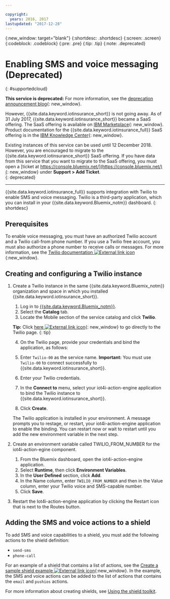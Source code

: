 ```yaml
---

copyright:
  years: 2016, 2017
lastupdated: "2017-12-28"
---
```


<!-- Common attributes used in the template are defined as follows: -->
{:new_window: target="blank"}
{:shortdesc: .shortdesc}
{:screen: .screen}
{:codeblock: .codeblock}
{:pre: .pre}
{:tip: .tip}
{:note: .deprecated}


# Enabling SMS and voice messaging (Deprecated)
{: #supportedcloud}

**This service is deprecated:** For more information, see the [deprecation announcement blog](https://www.ibm.com/blogs/bluemix/2017/11/iot-for-insurance-on-bluemix-migrated-to-saas-offering/){: new_window}.

However, {{site.data.keyword.iotinsurance_short}} is not going away. As of 31 July 2017, {{site.data.keyword.iotinsurance_short}} became a SaaS offering. The SaaS offering is available on [IBM Marketplace](https://www.ibm.com/us-en/marketplace/ibm-iot-for-insurance){: new_window}. Product documentation for the {{site.data.keyword.iotinsurance_full}} SaaS offering is in the [IBM Knowledge Center](https://www.ibm.com/support/knowledgecenter/SSQNYQ/iot-insurance/kc_welcome.html){: new_window}.

Existing instances of this service can be used until 12 December 2018. However, you are encouraged to migrate to the {{site.data.keyword.iotinsurance_short}} SaaS offering. If you have data from this service that you want to migrate to the SaaS offering, you must open a [ticket at https://console.bluemix.net/](https://console.bluemix.net/){: new_window} under **Support > Add Ticket**.  
{: deprecated}

---


{{site.data.keyword.iotinsurance_full}} supports integration with Twilio to enable SMS and voice messaging. Twilio is a third-party application, which you can install in your {{site.data.keyword.Bluemix_notm}} dashboard.
{: shortdesc}

## Prerequisites
To enable voice messaging, you must have an authorized Twilio account and a Twilio call-from phone number.  If you use a Twilio free account, you must also authorize a phone number to receive calls or messages. For more information, see the [Twilio documentation ![External link icon](../../icons/launch-glyph.svg)](https://support.twilio.com/hc/en-us/articles/223136107-How-does-Twilio-s-Free-Trial-work-){:new_window}.

## Creating and configuring a Twilio instance
1. Create a Twilio instance in the same {{site.data.keyword.Bluemix_notm}} organization and space in which you installed {{site.data.keyword.iotinsurance_short}}.
    1. Log in to [{{site.data.keyword.Bluemix_notm}}](https://console.ng.bluemix.net).
    2. Select the **Catalog** tab.
    3. Locate the Mobile section of the service catalog and click  **Twilio**.

    **Tip:** Click  [here ![External link icon](../../icons/launch-glyph.svg "External link icon")](https://console.ng.bluemix.net/catalog/services/twilio/){: new_window} to go directly to the Twilio page.
    {: tip}

    4. On the Twilio page, provide your credentials and bind the application, as follows:

      1. Enter `Twilio-00` as the service name.  **Important:** You must use `Twilio-00` to connect successfully to {{site.data.keyword.iotinsurance_short}}.

      2. Enter your Twilio credentials.

      3. In the **Connect to** menu, select your iot4i-action-engine application to bind the Twilio instance to {{site.data.keyword.iotinsurance_short}}.

      4. Click **Create**.  

    The Twilio application is installed in your environment. A message prompts you to restage, or restart, your iot4i-action-engine application to enable the binding. You can restart now or wait to restart until you add the new environment variable in the next step.

2. Create an environment variable called TWILIO_FROM_NUMBER for the iot4i-action-egine component.
    1. From the Bluemix dashboard, open the iot4i-action-engine application.
    2. Select **Runtime**, then click **Environment Variables**.
    3. In the **User Defined** section, click **Add**.
    4. In the Name column, enter `TWILIO_FROM_NUMBER` and then in the Value column, enter your Twilio voice and SMS-capable number.
    5. Click **Save**.

3. Restart the Iot4i-action-engine application by clicking the Restart icon that is next to the Routes button.

## Adding the SMS and voice actions to a shield

To add SMS and voice capabilities to a shield, you must add the following actions to the shield definition:
  - `send-sms`
  - `phone-call`

For an example of a shield that contains a list of actions, see the [Create a sample shield example ![External link icon](../../icons/launch-glyph.svg)](https://github.com/IBM-Bluemix/iot4i-api-examples-nodejs/blob/master/bl/shield.js){:new_window}. In the example, the SMS and voice actions can be added to the list of actions that contains the `email` and `pushios` actions.

For more information about creating shields, see [Using the shield toolkit](iotinsurance_shield_toolkit.html).
